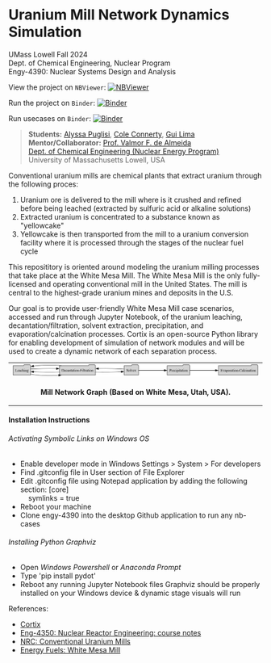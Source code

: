 # Uranium Mill Network Dynamics Simulation

UMass Lowell Fall 2024 <br>
Dept. of Chemical Engineering, Nuclear Program <br>
Engy-4390: Nuclear Systems Design and Analysis

View the project on `NBViewer`: [![NBViewer](https://raw.githubusercontent.com/jupyter/design/master/logos/Badges/nbviewer_badge.svg)](https://nbviewer.jupyter.org/github/dpploy/engy-4390/blob/main/projects/2024/u-mill/project-report.ipynb)

Run the project on `Binder`: [![Binder](https://mybinder.org/badge_logo.svg)](https://mybinder.org/v2/gh/dpploy/engy-4390/HEAD?filepath=projects%2F2024%2Fu-mill%2Fproject-report.ipynb)

Run usecases on `Binder`: [![Binder](https://mybinder.org/badge_logo.svg)](https://mybinder.org/v2/gh/dpploy/engy-4390/HEAD?filepath=projects%2F2024%2Fu-mill%2Fusecases)

 >**Students:** [Alyssa Puglisi](https://github.com/alyssa-puglisi), [Cole Connerty](https://github.com/coleconn9), [Gui Lima](https://github.com/G00BLiMA)  <br>
 >**Mentor/Collaborator:** [Prof. Valmor F. de Almeida](https://github.com/dealmeidavf) <br>
 >[Dept. of Chemical Engineering (Nuclear Energy Program)](https://www.uml.edu/Engineering/Chemical/faculty/de-Almeida-Valmor.aspx) <br>
 >University of Massachusetts Lowell, USA <br>

Conventional uranium mills are chemical plants that extract uranium through the following proces:
1. Uranium ore is delivered to the mill where is it crushed and refined before being leached (extracted by sulfuric acid or alkaline solutions)
1. Extracted uranium is concentrated to a substance known as "yellowcake"
1. Yellowcake is then transported from the mill to a uranium conversion facility where it is processed through the stages of the nuclear fuel cycle


This reposititory is oriented around modeling the uranium milling processes that take place at the White Mesa Mill. The White Mesa Mill is the only fully-licensed and operating conventional mill in the United States. The mill is central to the highest-grade uranium mines and deposits in the U.S. 

Our goal is to provide user-friendly White Mesa Mill case scenarios, accessed and run through Jupyter Notebook, of the uranium leaching, decantation/filtration, solvent extraction, precipitation, and evaporation/calcination processes. Cortix is an open-source Python library for enabling development of simulation of network modules and will be used to create a dynamic network of each separation process. 

|  |
|:---:|
| <img width="1200" src="pics/network-0.gv.png" title="Plant Layout"> |
| <p style="text-align:center;"><b>Mill Network Graph (Based on White Mesa, Utah, USA).</b></p> |

#### Installation Instructions

###### Activating Symbolic Links on Windows OS
+ Enable developer mode in Windows Settings > System > For developers
+ Find .gitconfig file in User section of File Explorer
+ Edit .gitconfig file using Notepad application by adding the following section:
[core] <br>
&nbsp;&nbsp;&nbsp;&nbsp;symlinks = true
+ Reboot your machine
+ Clone engy-4390 into the desktop Github application to run any nb-cases

###### Installing Python Graphviz
+ Open *Windows Powershell* or *Anaconda Prompt*
+ Type 'pip install pydot'
+ Reboot any running Jupyter Notebook files
Graphviz should be properly installed on your Windows device & dynamic stage visuals will run


References:

 + [Cortix](https://cortix.org/)
 + [Eng-4350: Nuclear Reactor Engineering: course notes](https://github.com/dpploy/engy-4350)
+ [NRC: Conventional Uranium Mills](https://www.nrc.gov/materials/uranium-recovery/extraction-methods/conventional-mills.html)
+ [Energy Fuels: White Mesa Mill](https://www.energyfuels.com/white-mesa-mill)
